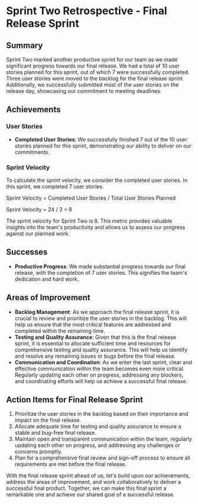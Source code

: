 # Sprint Two Retrospective - Final Release Sprint

## Summary

Sprint Two marked another productive sprint for our team as we made significant progress towards our final release. We had a total of 10 user stories planned for this sprint, out of which 7 were successfully completed. Three user stories were moved to the backlog for the final release sprint. Additionally, we successfully submitted most of the user stories on the release day, showcasing our commitment to meeting deadlines.

## Achievements

### User Stories

- **Completed User Stories**: We successfully finished 7 out of the 10 user stories planned for this sprint, demonstrating our ability to deliver on our commitments.


### Sprint Velocity

To calculate the sprint velocity, we consider the completed user stories. In this sprint, we completed 7 user stories.

Sprint Velocity = Completed User Stories / Total User Stories Planned

Sprint Velocity = 24 / 3 = 8

The sprint velocity for Sprint Two is 8. This metric provides valuable insights into the team's productivity and allows us to assess our progress against our planned work.

## Successes

- **Productive Progress**: We made substantial progress towards our final release, with the completion of 7 user stories. This signifies the team's dedication and hard work.


## Areas of Improvement

- **Backlog Management**: As we approach the final release sprint, it is crucial to review and prioritize the user stories in the backlog. This will help us ensure that the most critical features are addressed and completed within the remaining time.
- **Testing and Quality Assurance**: Given that this is the final release sprint, it is essential to allocate sufficient time and resources for comprehensive testing and quality assurance. This will help us identify and resolve any remaining issues or bugs before the final release.
- **Communication and Coordination**: As we enter the last sprint, clear and effective communication within the team becomes even more critical. Regularly updating each other on progress, addressing any blockers, and coordinating efforts will help us achieve a successful final release.

## Action Items for Final Release Sprint

1. Prioritize the user stories in the backlog based on their importance and impact on the final release.
2. Allocate adequate time for testing and quality assurance to ensure a stable and bug-free final release.
3. Maintain open and transparent communication within the team, regularly updating each other on progress, and addressing any challenges or concerns promptly.
4. Plan for a comprehensive final review and sign-off process to ensure all requirements are met before the final release.

With the final release sprint ahead of us, let's build upon our achievements, address the areas of improvement, and work collaboratively to deliver a successful final product. Together, we can make this final sprint a remarkable one and achieve our shared goal of a successful release.
